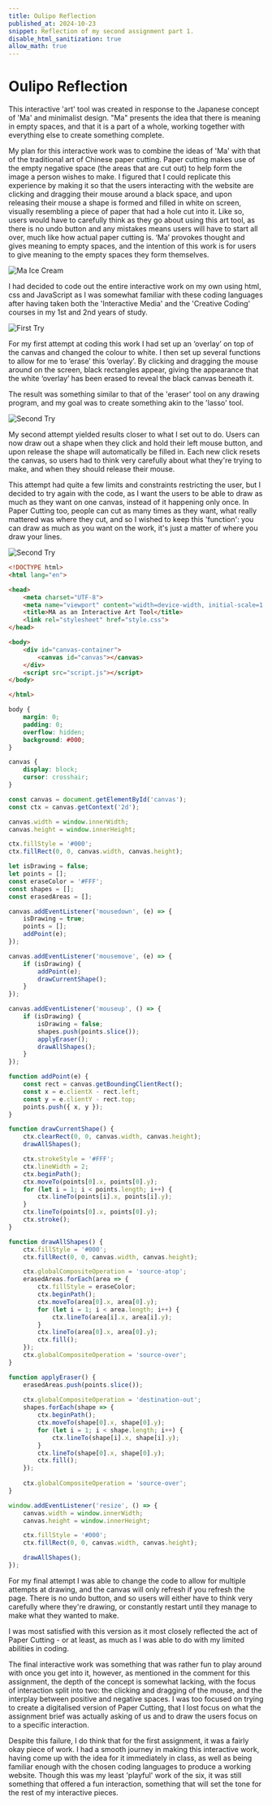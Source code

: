 ```yaml
---
title: Oulipo Reflection
published_at: 2024-10-23
snippet: Reflection of my second assignment part 1.
disable_html_sanitization: true
allow_math: true
---
```


# Oulipo Reflection

This interactive 'art' tool was created in response to the Japanese concept of 'Ma' and minimalist design. "Ma" presents the idea that there is meaning in empty spaces, and that it is a part of a whole, working together with everything else to create something complete.

My plan for this interactive work was to combine the ideas of 'Ma' with that of the traditional art of Chinese paper cutting. Paper cutting makes use of the empty negative space (the areas that are cut out) to help form the image a person wishes to make. I figured that I could replicate this experience by making it so that the users interacting with the website are clicking and dragging their mouse around a black space, and upon releasing their mouse a shape is formed and filled in white on screen, visually resembling a piece of paper that had a hole cut into it. Like so, users would have to carefully think as they go about using this art tool, as there is no undo button and any mistakes means users will have to start all over, much like how actual paper cutting is. ‘Ma’ provokes thought and gives meaning to empty spaces, and the intention of this work is for users to give meaning to the empty spaces they form themselves.

![Ma Ice Cream](/static/assignment1/ma.png)

I had decided to code out the entire interactive work on my own using html, css and JavaScript as I was somewhat familiar with these coding languages after having taken both the 'Interactive Media' and the 'Creative Coding' courses in my 1st and 2nd years of study. 

![First Try](/static/assignment1/ma1.png)

For my first attempt at coding this work I had set up an ‘overlay’ on top of the canvas and changed the colour to white. I then set up several functions to allow for me to ‘erase’ this ‘overlay’. By clicking and dragging the mouse around on the screen, black rectangles appear, giving the appearance that the white ‘overlay’ has been erased to reveal the black canvas beneath it.

The result was something similar to that of the 'eraser' tool on any drawing program, and my goal was to create something akin to the 'lasso' tool. 

![Second Try](/static/assignment1/ma2.png)

My second attempt yielded results closer to what I set out to do. Users can now draw out a shape when they click and hold their left mouse button, and upon release the shape will automatically be filled in. Each new click resets the canvas, so users had to think very carefully about what they're trying to make, and when they should release their mouse.

This attempt had quite a few limits and constraints restricting the user, but I decided to try again with the code, as I want the users to be able to draw as much as they want on one canvas, instead of it happening only once. In Paper Cutting too, people can cut as many times as they want, what really mattered was where they cut, and so I wished to keep this 'function': you can draw as much as you want on the work, it's just a matter of where you draw your lines.

![Second Try](/static/assignment1/ma3.png)

```html
<!DOCTYPE html>
<html lang="en">

<head>
    <meta charset="UTF-8">
    <meta name="viewport" content="width=device-width, initial-scale=1.0">
    <title>MA as an Interactive Art Tool</title>
    <link rel="stylesheet" href="style.css">
</head>

<body>
    <div id="canvas-container">
        <canvas id="canvas"></canvas>
    </div>
    <script src="script.js"></script>
</body>

</html>
```
```css
body {
    margin: 0;
    padding: 0;
    overflow: hidden;
    background: #000;
}

canvas {
    display: block;
    cursor: crosshair;
}
```
```javascript
const canvas = document.getElementById('canvas');
const ctx = canvas.getContext('2d');

canvas.width = window.innerWidth;
canvas.height = window.innerHeight;

ctx.fillStyle = '#000';
ctx.fillRect(0, 0, canvas.width, canvas.height);

let isDrawing = false;
let points = [];
const eraseColor = '#FFF';
const shapes = []; 
const erasedAreas = [];

canvas.addEventListener('mousedown', (e) => {
    isDrawing = true;
    points = [];
    addPoint(e);
});

canvas.addEventListener('mousemove', (e) => {
    if (isDrawing) {
        addPoint(e);
        drawCurrentShape();
    }
});

canvas.addEventListener('mouseup', () => {
    if (isDrawing) {
        isDrawing = false;
        shapes.push(points.slice());
        applyEraser(); 
        drawAllShapes(); 
    }
});

function addPoint(e) {
    const rect = canvas.getBoundingClientRect();
    const x = e.clientX - rect.left;
    const y = e.clientY - rect.top;
    points.push({ x, y });
}

function drawCurrentShape() {
    ctx.clearRect(0, 0, canvas.width, canvas.height);
    drawAllShapes();

    ctx.strokeStyle = '#FFF';
    ctx.lineWidth = 2;
    ctx.beginPath();
    ctx.moveTo(points[0].x, points[0].y);
    for (let i = 1; i < points.length; i++) {
        ctx.lineTo(points[i].x, points[i].y);
    }
    ctx.lineTo(points[0].x, points[0].y);
    ctx.stroke();
}

function drawAllShapes() {
    ctx.fillStyle = '#000';
    ctx.fillRect(0, 0, canvas.width, canvas.height);

    ctx.globalCompositeOperation = 'source-atop';
    erasedAreas.forEach(area => {
        ctx.fillStyle = eraseColor;
        ctx.beginPath();
        ctx.moveTo(area[0].x, area[0].y);
        for (let i = 1; i < area.length; i++) {
            ctx.lineTo(area[i].x, area[i].y);
        }
        ctx.lineTo(area[0].x, area[0].y); 
        ctx.fill();
    });
    ctx.globalCompositeOperation = 'source-over'; 
}

function applyEraser() {
    erasedAreas.push(points.slice());
    
    ctx.globalCompositeOperation = 'destination-out';
    shapes.forEach(shape => {
        ctx.beginPath();
        ctx.moveTo(shape[0].x, shape[0].y);
        for (let i = 1; i < shape.length; i++) {
            ctx.lineTo(shape[i].x, shape[i].y);
        }
        ctx.lineTo(shape[0].x, shape[0].y);
        ctx.fill();
    });
    
    ctx.globalCompositeOperation = 'source-over';
}

window.addEventListener('resize', () => {
    canvas.width = window.innerWidth;
    canvas.height = window.innerHeight;

    ctx.fillStyle = '#000';
    ctx.fillRect(0, 0, canvas.width, canvas.height);

    drawAllShapes();
});
```

For my final attempt I was able to change the code to allow for multiple attempts at drawing, and the canvas will only refresh if you refresh the page. There is no undo button, and so users will either have to think very carefully where they're drawing, or constantly restart until they manage to make what they wanted to make.

I was most satisfied with this version as it most closely reflected the act of Paper Cutting - or at least, as much as I was able to do with my limited abilities in coding.

The final interactive work was something that was rather fun to play around with once you get into it, however, as mentioned in the comment for this assignment, the depth of the concept is somewhat lacking, with the focus of interaction split into two: the clicking and dragging of the mouse, and the interplay between positive and negative spaces. I was too focused on trying to create a digitalised version of Paper Cutting, that I lost focus on what the assignment brief was actually asking of us and to draw the users focus on to a specific interaction.

Despite this failure, I do think that for the first assignment, it was a fairly okay piece of work. I had a smooth journey in making this interactive work, having come up with the idea for it immediately in class, as well as being familiar enough with the chosen coding languages to produce a working website. Though this was my least 'playful' work of the six, it was still something that offered a fun interaction, something that will set the tone for the rest of my interactive pieces.